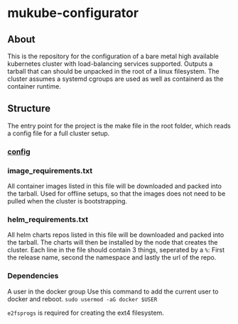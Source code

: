 # mukube-configurator

## About

This is the repository for the configuration of a bare metal high available kubernetes cluster with load-balancing services supported. Outputs a tarball that can should be unpacked in the root of a linux filesystem. The cluster assumes a systemd cgroups are used as well as containerd as the container runtime.

## Structure
The entry point for the project is the make file in the root folder, which reads a config file for a full cluster setup.

### [config](docs/config.md)

### image_requirements.txt
All container images listed in this file will be downloaded and packed into the tarball. Used for offline setups, so that the images does not need to be pulled when the cluster is bootstrapping.

### helm_requirements.txt
All helm charts repos listed in this file will be downloaded and packed into the tarball. The charts will then be installed by the node that creates the cluster. Each line in the file should contain 3 things, seperated by a `%`: First the release name, second the namespace and lastly the url of the repo.


### Dependencies
A user in the docker group
Use this command to add the current user to docker and reboot.
`sudo usermod -aG docker $USER`

`e2fsprogs` is required for creating the ext4 filesystem.

